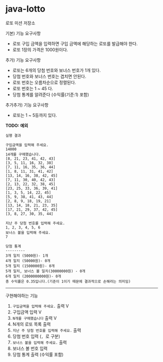 # java-lotto

로또 미션 저장소

기본) 기능 요구사항
- 로또 구입 금액을 입력하면 구입 금액에 해당하는 로또를 발급해야 한다.
- 로또 1장의 가격은 1000원이다.

추가) 기능 요구사항
- 로또는 6개의 당첨 번호와 보너스 번호가 1개 있다.
- 당첨 번호와 보너스 번호는 겹치면 안된다.
- 로또 번호는 오름차순으로 정렬된다.
- 로또 번호는 1 ~ 45 다.
- 당첨 통계를 알려준다 (수익률(기준:1) 포함)

추가추가) 기능 요구사항
- 로또는 1 ~ 5등까지 있다.

**TODO: 예외**


`실행 결과`
```
구입금액을 입력해 주세요.
14000
14개를 구매했습니다.
[8, 21, 23, 41, 42, 43]
[3, 5, 11, 16, 32, 38]
[7, 11, 16, 35, 36, 44]
[1, 8, 11, 31, 41, 42]
[13, 14, 16, 38, 42, 45]
[7, 11, 30, 40, 42, 43]
[2, 13, 22, 32, 38, 45]
[23, 25, 33, 36, 39, 41]
[1, 3, 5, 14, 22, 45]
[5, 9, 38, 41, 43, 44]
[2, 8, 9, 18, 19, 21]
[13, 14, 18, 21, 23, 35]
[17, 21, 29, 37, 42, 45]
[3, 8, 27, 30, 35, 44]

지난 주 당첨 번호를 입력해 주세요.
1, 2, 3, 4, 5, 6
보너스 볼을 입력해 주세요.
7

당첨 통계
---------
3개 일치 (5000원)- 1개
4개 일치 (50000원)- 0개
5개 일치 (1500000원)- 0개
5개 일치, 보너스 볼 일치(30000000원) - 0개
6개 일치 (2000000000원)- 0개
총 수익률은 0.35입니다.(기준이 1이기 때문에 결과적으로 손해라는 의미임)
```

___

구현해야하는 기능
1. `구입금액을 입력해 주세요.` 출력 V
2. 구입금액 입력 V
3. `N개를 구매했습니다` 출력 V
4. N개의 로또 목록 출력
5. `지난 주 당첨 번호를 입력해 주세요.` 출력
6. 당첨 번호 입력 (`, `로 구분)
7. `보너스 볼을 입력해 주세요.` 출력
8. 보너스 볼 번호 입력
9. 당첨 통계 출력 (수익률 포함)



